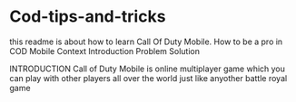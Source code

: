 # Cod-tips-and-tricks
this readme is about how to learn Call Of Duty Mobile. How to be a pro in COD Mobile
                                    Context
                                    Introduction
                                    Problem
                                    Solution
 
INTRODUCTION
  Call of Duty Mobile is online multiplayer game which you can play with other players all over the world just like anyother battle royal game
